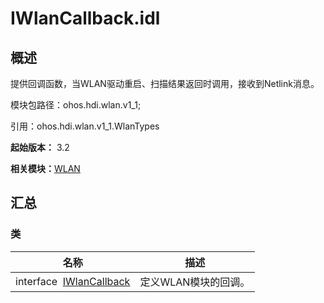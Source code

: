 # IWlanCallback.idl


## 概述

提供回调函数，当WLAN驱动重启、扫描结果返回时调用，接收到Netlink消息。

模块包路径：ohos.hdi.wlan.v1_1;

引用：ohos.hdi.wlan.v1_1.WlanTypes

**起始版本：** 3.2

**相关模块：**[WLAN](_w_l_a_n_v11.md)


## 汇总


### 类

| 名称 | 描述 | 
| -------- | -------- |
| interface&nbsp;&nbsp;[IWlanCallback](interface_i_wlan_callback_v11.md) | 定义WLAN模块的回调。  | 
